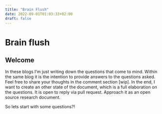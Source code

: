 ```yaml
---
title: "Brain Flush"
date: 2022-09-01T01:03:33+02:00
draft: false
---
```


# Brain flush

## Welcome
In these blogs I'm just writing down the questions that come to mind. Within the same blog it is the intention to provide answers to the questions asked. 
Feel free to share your thoughts in the comment section [wip]. In the end, I want to create an other state of the document, 
which is a full elaboration on the questions. It is open to reply via pull request. Approach it as an open source research document.

So lets start with some questions?!